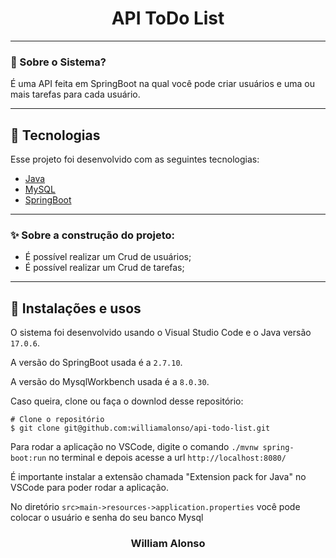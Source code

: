 <h1 align="center">
    API ToDo List
</h1>

---

</div>



### 🤔 Sobre o Sistema?

É uma API feita em SpringBoot na qual você pode criar usuários e uma ou mais tarefas para cada usuário.

---

## 🚀 Tecnologias

Esse projeto foi desenvolvido com as seguintes tecnologias:

- [Java](https://www.oracle.com/java/)
- [MySQL](https://www.mysql.com/)
- [SpringBoot](https://spring.io/projects/spring-boot)

---

### ✨ Sobre a construção do projeto:

- É possível realizar um Crud de usuários;
- É possível realizar um Crud de tarefas;

---

## 🙅 Instalações e usos

O sistema foi desenvolvido usando o Visual Studio Code e o Java versão `17.0.6`.

A versão do SpringBoot usada é a `2.7.10`.

A versão do MysqlWorkbench usada é a `8.0.30`.

Caso queira, clone ou faça o downlod desse repositório:

```
# Clone o repositório
$ git clone git@github.com:williamalonso/api-todo-list.git
```

Para rodar a aplicação no VSCode, digite o comando `./mvnw spring-boot:run` no terminal e depois acesse a url `http://localhost:8080/`

É importante instalar a extensão chamada "Extension pack for Java" no VSCode para poder rodar a aplicação.

No diretório `src>main->resources->application.properties` você pode colocar o usuário e senha do seu banco Mysql

<h3 align="center">William Alonso</h3>
